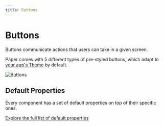 ```yaml
---
title: Buttons
---
```

# Buttons

Buttons communicate actions that users can take in a given screen. 

Paper comes with 5 different types of pre-styled buttons, which adapt to [your app's Theme](/docs/building/theming) by default.

![Buttons](/docs/buttons.png)

## Default Properties

Every component has a set of default properties on top of their specific ones.

[Explore the full list of default properties](/docs/components)